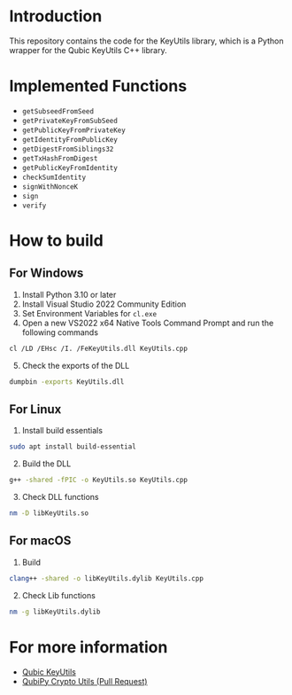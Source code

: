 # Introduction

This repository contains the code for the KeyUtils library, which is a Python wrapper for the Qubic KeyUtils C++ library.

# Implemented Functions

- `getSubseedFromSeed`
- `getPrivateKeyFromSubSeed`
- `getPublicKeyFromPrivateKey`
- `getIdentityFromPublicKey`
- `getDigestFromSiblings32`
- `getTxHashFromDigest`
- `getPublicKeyFromIdentity`
- `checkSumIdentity`
- `signWithNonceK`
- `sign`
- `verify`

# How to build

## For Windows

1. Install Python 3.10 or later
2. Install Visual Studio 2022 Community Edition
3. Set Environment Variables for `cl.exe`
4. Open a new VS2022 x64 Native Tools Command Prompt and run the following commands

```sh
cl /LD /EHsc /I. /FeKeyUtils.dll KeyUtils.cpp
```

5. Check the exports of the DLL

```sh
dumpbin -exports KeyUtils.dll
```

## For Linux

1. Install build essentials

```sh
sudo apt install build-essential
```

2. Build the DLL

```sh
g++ -shared -fPIC -o KeyUtils.so KeyUtils.cpp
```

3. Check DLL functions

```sh
nm -D libKeyUtils.so
```

## For macOS

1. Build

```sh
clang++ -shared -o libKeyUtils.dylib KeyUtils.cpp
```

2. Check Lib functions

```sh
nm -g libKeyUtils.dylib
```

# For more information

- [Qubic KeyUtils](https://github.com/qubic/qubic-cli/blob/main/K12AndKeyUtil.h)
- [QubiPy Crypto Utils (Pull Request)](https://github.com/QubiPy-Labs/QubiPy/pull/3)
